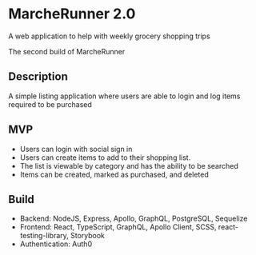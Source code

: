 # MarcheRunner 2.0

A web application to help with weekly grocery shopping trips

The second build of MarcheRunner

## Description

A simple listing application where users are able to login and log items required to be purchased

## MVP

- Users can login with social sign in
- Users can create items to add to their shopping list.
- The list is viewable by category and has the ability to be searched
- Items can be created, marked as purchased, and deleted

## Build

- Backend: NodeJS, Express, Apollo, GraphQL, PostgreSQL, Sequelize
- Frontend: React, TypeScript, GraphQL, Apollo Client, SCSS, react-testing-library, Storybook
- Authentication: Auth0

